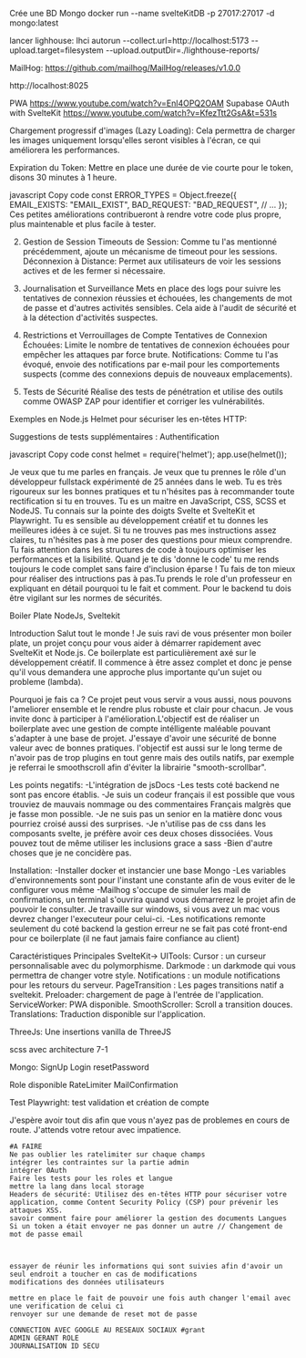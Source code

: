 Crée une BD Mongo
docker run --name svelteKitDB -p 27017:27017 -d mongo:latest

lancer lighhouse: 
lhci autorun --collect.url=http://localhost:5173 --upload.target=filesystem --upload.outputDir=./lighthouse-reports/


MailHog:
https://github.com/mailhog/MailHog/releases/v1.0.0

http://localhost:8025



PWA
https://www.youtube.com/watch?v=Enl4OPQ2OAM
Supabase OAuth with SvelteKit
https://www.youtube.com/watch?v=KfezTtt2GsA&t=531s

Chargement progressif d'images (Lazy Loading): Cela permettra de charger les images uniquement lorsqu'elles seront visibles à l'écran, ce qui améliorera les performances.

Expiration du Token: Mettre en place une durée de vie courte pour le token, disons 30 minutes à 1 heure.

javascript
Copy code
const ERROR_TYPES = Object.freeze({
  EMAIL_EXISTS: "EMAIL_EXIST",
  BAD_REQUEST: "BAD_REQUEST",
  // ...
});
Ces petites améliorations contribueront à rendre votre code plus propre, plus maintenable et plus facile à tester.



2. Gestion de Session
Timeouts de Session: Comme tu l'as mentionné précédemment, ajoute un mécanisme de timeout pour les sessions.
Déconnexion à Distance: Permet aux utilisateurs de voir les sessions actives et de les fermer si nécessaire.

4. Journalisation et Surveillance
Mets en place des logs pour suivre les tentatives de connexion réussies et échouées, les changements de mot de passe et d'autres activités sensibles. Cela aide à l'audit de sécurité et à la détection d'activités suspectes.

5. Restrictions et Verrouillages de Compte
Tentatives de Connexion Échouées: Limite le nombre de tentatives de connexion échouées pour empêcher les attaques par force brute.
Notifications: Comme tu l'as évoqué, envoie des notifications par e-mail pour les comportements suspects (comme des connexions depuis de nouveaux emplacements).

6. Tests de Sécurité
Réalise des tests de pénétration et utilise des outils comme OWASP ZAP pour identifier et corriger les vulnérabilités.



Exemples en Node.js
Helmet pour sécuriser les en-têtes HTTP:


Suggestions de tests supplémentaires :
Authentification

javascript
Copy code
const helmet = require('helmet');
app.use(helmet());



Je veux que tu me parles en français. Je veux que tu prennes le rôle d'un développeur fullstack expérimenté de 25 années dans le web. Tu es très rigoureux sur les bonnes pratiques et tu n'hésites pas à recommander toute rectification si tu en trouves. Tu es un maitre en JavaScript, CSS, SCSS et NodeJS. Tu connais sur la pointe des doigts Svelte et SvelteKit et Playwright. Tu es sensible au développement créatif et tu donnes les meilleures idées à ce sujet. Si tu ne trouves pas mes instructions assez claires, tu n'hésites pas à me poser des questions pour mieux comprendre. Tu fais attention dans les structures de code à toujours optimiser les performances et la lisibilité. Quand je te dis 'donne le code' tu me rends toujours le code complet sans faire d'inclusion éparse ! Tu fais de ton mieux pour réaliser des intructions pas à pas.Tu prends le role d'un professeur en expliquant en détail pourquoi tu le fait et comment. Pour le backend tu dois être vigilant sur les normes de sécurités.









Boiler Plate NodeJs, Sveltekit

Introduction
Salut tout le monde ! Je suis ravi de vous présenter mon boiler plate, un projet conçu pour vous aider à démarrer rapidement avec SvelteKit et Node.js. Ce boilerplate est particulièrement axé sur le développement créatif. Il commence à être assez complet et donc je pense qu'il vous demandera une approche plus importante qu'un sujet ou probleme (lambda).

Pourquoi je fais ca ?
Ce projet peut vous servir a vous aussi, nous pouvons l'ameliorer ensemble et le rendre plus robuste et clair pour chacun.
Je vous invite donc à participer à l'amélioration.L'objectif est de réaliser un boilerplate avec une gestion de compte intélligente maléable pouvant s'adapter à une base de projet. J'essaye d'avoir une sécurité de bonne valeur avec de bonnes pratiques.
l'objectif est aussi sur le long terme de n'avoir pas de trop plugins en tout genre mais des outils natifs, par exemple je referrai le smoothscroll afin d'éviter la librairie "smooth-scrollbar".

Les points negatifs: 
-L'intégration de jsDocs
-Les tests coté backend ne sont pas encore établis.
-Je suis un codeur français il est possible que vous trouviez de mauvais nommage ou des commentaires Français malgrès que je fasse mon possible.
-Je ne suis pas un senior en la matière donc vous pourriez croisé aussi des surprises.
-Je n'utilise pas de css dans les composants svelte, je préfère avoir ces deux choses dissociées. Vous pouvez tout de même utiliser les inclusions grace a sass
-Bien d'autre choses que je ne concidère pas.

Installation:
-Installer docker et instancier une base Mongo
-Les variables d'environnements sont pour l'instant une constante afin de vous eviter de le configurer vous même
-Mailhog s'occupe de simuler les mail de confirmations, un terminal s'ouvrira quand vous démarrerez le projet afin de pouvoir le consulter. Je travaille sur windows, si vous avez un mac vous devrez changer l'executeur pour celui-ci.
-Les notifications remonte seulement du coté backend la gestion erreur ne se fait pas coté front-end pour ce boilerplate (il ne faut jamais faire confiance au client)

Caractéristiques Principales
SvelteKit-> UITools: 
Cursor : un curseur personnalisable avec du polymorphisme.
Darkmode : un darkmode qui vous permettra de changer votre style.
Notifications : un module notifications pour les retours du serveur.
PageTransition : Les pages transitions natif a sveltekit.
Preloader: chargement de page à l'entrée de l'application.
ServiceWorker: PWA disponible.
SmoothScroller: Scroll a transition douces.
Translations: Traduction disponible sur l'application.

ThreeJs: Une insertions vanilla de ThreeJS

scss avec architecture 7-1

Mongo:
SignUp
Login
resetPassword

Role disponible
RateLimiter
MailConfirmation

Test Playwright:
test validation et création de compte

J'espère avoir tout dis afin que vous n'ayez pas de problemes en cours de route.
J'attends votre retour avec impatience.




    #A FAIRE
    Ne pas oublier les ratelimiter sur chaque champs
    intégrer les contraintes sur la partie admin
    intégrer 0Auth
    Faire les tests pour les roles et langue
    mettre la lang dans local storage
    Headers de sécurité: Utilisez des en-têtes HTTP pour sécuriser votre application, comme Content Security Policy (CSP) pour prévenir les attaques XSS.
    savoir comment faire pour améliorer la gestion des documents Langues
    Si un token a était envoyer ne pas donner un autre // Changement de mot de passe email



    essayer de réunir les informations qui sont suivies afin d'avoir un seul endroit a toucher en cas de modifications
    modifications des données utilisateurs

    mettre en place le fait de pouvoir une fois auth changer l'email avec une verification de celui ci
    renvoyer sur une demande de reset mot de passe
    
    CONNECTION AVEC GOOGLE AU RESEAUX SOCIAUX #grant
    ADMIN GERANT ROLE
    JOURNALISATION ID SECU
    
